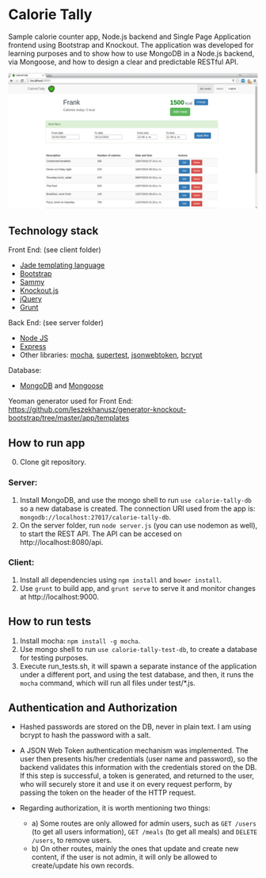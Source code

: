 # Calorie Tally

Sample calorie counter app, Node.js backend and Single Page Application frontend using Bootstrap and Knockout. The application was developed for learning purposes and to show how to use MongoDB in a Node.js backend, via Mongoose, and how to design a clear and predictable RESTful API.

![Front End](screenshot.png?raw=true "Web interface for Calorie Tally")

## Technology stack

Front End: (see client folder)
  * [Jade templating language](http://jade-lang.com/)
  * [Bootstrap](http://getbootstrap.com/)
  * [Sammy](http://sammyjs.org/)
  * [Knockout.js](http://knockoutjs.com/)
  * [jQuery](https://jquery.com/)
  * [Grunt](http://gruntjs.com/)

Back End: (see server folder)
  * [Node JS](https://nodejs.org/)
  * [Express](http://expressjs.com/)
  * Other libraries: [mocha](http://mochajs.org/), [supertest](https://www.npmjs.com/package/supertest), [jsonwebtoken](https://www.npmjs.com/package/jsonwebtoken), [bcrypt](https://www.npmjs.com/package/bcrypt)

Database:
  * [MongoDB](https://www.mongodb.org/) and [Mongoose](http://mongoosejs.com/)

Yeoman generator used for Front End: https://github.com/leszekhanusz/generator-knockout-bootstrap/tree/master/app/templates

## How to run app

0. Clone git repository.

### Server:

1. Install MongoDB, and use the mongo shell to run `use calorie-tally-db` so a new database is created. The connection URI used from the app is: `mongodb://localhost:27017/calorie-tally-db`.
2. On the server folder, run `node server.js` (you can use nodemon as well), to start the REST API. The API can be accesed on http://localhost:8080/api.

### Client:

1. Install all dependencies using `npm install` and `bower install`.
2. Use `grunt` to build app, and `grunt serve` to serve it and monitor changes at http://localhost:9000.

## How to run tests

1. Install mocha: `npm install -g mocha`.
2. Use mongo shell to run `use calorie-tally-test-db`, to create a database for testing purposes.
2. Execute run_tests.sh, it will spawn a separate instance of the application under a different port, and using the test database, and then, it runs the `mocha` command, which will run all files under test/*.js. 

## Authentication and Authorization

* Hashed passwords are stored on the DB, never in plain text. I am using bcrypt to hash the password with a salt.
* A JSON Web Token authentication mechanism was implemented. The user then presents his/her credentials (user name and password), so the backend validates this information with the credentials stored on the DB. If this step is successful, a token is generated, and returned to the user, who will securely store it and use it on every request perform, by passing the token on the header of the HTTP request. 

* Regarding authorization, it is worth mentioning two things:
  * a) Some routes are only allowed for admin users, such as `GET /users` (to get all users information), `GET /meals` (to get all meals) and `DELETE /users`, to remove users.
  * b) On other routes, mainly the ones that update and create new content, if the user is not admin, it will only be allowed to create/update his own records.

